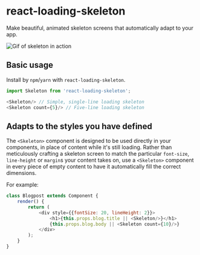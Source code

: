 # react-loading-skeleton

Make beautiful, animated skeleton screens that automatically adapt to your app.

![Gif of skeleton in action](https://media.giphy.com/media/l0Iyk4bAAjac3AU2k/giphy.gif)

## Basic usage

Install by `npm`/`yarn` with `react-loading-skeleton`.

```javascript
import Skeleton from 'react-loading-skeleton';

<Skeleton/> // Simple, single-line loading skeleton
<Skeleton count={5}/> // Five-line loading skeleton
```

## Adapts to the styles you have defined

The `<Skeleton>` component is designed to be used directly in your components,
in place of content while it's still loading.
Rather than meticulously crafting a skeleton screen to match the particular
`font-size`, `line-height` or `margin`s your content takes on,
use a `<Skeleton>` component in every piece of empty content to have it
automatically fill the correct dimensions.

For example:

```javascript
class Blogpost extends Component {
    render() {
        return (
            <div style={{fontSize: 20, lineHeight: 2}}>
                <h1>{this.props.blog.title || <Skeleton/>}</h1>
                {this.props.blog.body || <Skeleton count={10}/>}
            </div>
        );
    }
}
```